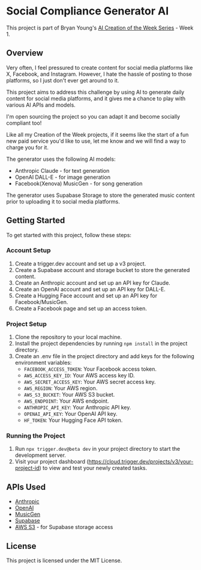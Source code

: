 # Social Compliance Generator AI

This project is part of Bryan Young's [AI Creation of the Week Series](https://intertwinesys.com/) - Week 1.

## Overview

Very often, I feel pressured to create content for social media platforms like X, Facebook, and Instagram.
However, I hate the hassle of posting to those platforms, so I just don't ever get around to it.

This project aims to address this challenge by using AI to generate daily content for social media platforms,
and it gives me a chance to play with various AI APIs and models.

I'm open sourcing the project so you can adapt it and become socially compliant too!

Like all my Creation of the Week projects, if it seems like the start of a fun new paid service you'd like to use,
let me know and we will find a way to charge you for it.

The generator uses the following AI models:

- Anthropic Claude - for text generation
- OpenAI DALL-E - for image generation
- Facebook(Xenova) MusicGen - for song generation

The generator uses Supabase Storage to store the generated music content prior to uploading it to social media platforms.

## Getting Started

To get started with this project, follow these steps:

### Account Setup

1. Create a trigger.dev account and set up a v3 project.
1. Create a Supabase account and storage bucket to store the generated content.
1. Create an Anthropic account and set up an API key for Claude.
1. Create an OpenAI account and set up an API key for DALL-E.
1. Create a Hugging Face account and set up an API key for Facebook/MusicGen.
1. Create a Facebook page and set up an access token.

### Project Setup

1. Clone the repository to your local machine.
1. Install the project dependencies by running `npm install` in the project directory.
1. Create an .env file in the project directory and add keys for the following environment variables:
   - `FACEBOOK_ACCESS_TOKEN`: Your Facebook access token.
   - `AWS_ACCESS_KEY_ID`: Your AWS access key ID.
   - `AWS_SECRET_ACCESS_KEY`: Your AWS secret access key.
   - `AWS_REGION`: Your AWS region.
   - `AWS_S3_BUCKET`: Your AWS S3 bucket.
   - `AWS_ENDPOINT`: Your AWS endpoint.
   - `ANTHROPIC_API_KEY`: Your Anthropic API key.
   - `OPENAI_API_KEY`: Your OpenAI API key.
   - `HF_TOKEN`: Your Hugging Face API token.

### Running the Project

1. Run `npx trigger.dev@beta dev` in your project directory to start the development server.
1. Visit your project dashboard (<https://cloud.trigger.dev/projects/v3/your-project-id>) to view and test your newly created tasks.

## APIs Used

- [Anthropic](https://www.anthropic.com/)
- [OpenAI](https://openai.com/)
- [MusicGen](https://huggingface.co/Xenova/musicgen-small)
- [Supabase](https://supabase.com/)
- [AWS S3](https://aws.amazon.com/s3/) - for Supabase storage access

## License

This project is licensed under the MIT License.
